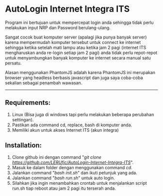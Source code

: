 # AutoLogin Internet Integra ITS

Program ini bertujuan untuk mempercepat login anda sehingga tidak perlu melakukan input NRP dan Password berulang-ulang.

Sangat cocok buat komputer server \(apalagi jika punya banyak server\) karena mempermudah komputer tersebut untuk connect ke internet sehingga ketika setelah mati lampu atau ketika jam 2 pagi \(internet ITS mengharuskan anda re-login setiap jam 2 pagi\) anda tidak perlu repot-repot untuk menyambungkan banyak komputer ke internet secara manual satu persatu.

Alasan menggunakan PhantomJS adalah karena PhantomJS ini merupakan browser yang headless berbasis javascript dan juga saya coba-coba sekalian sebagai penambah wawasan.

---

## **Requirements:**

1. Linux \(Bisa juga di windows tapi perlu melakukan beberapa perubahan settingan\).
2. Pastikan ada command cd, replace, bash di komputer anda.
3. Memiliki akun untuk akses Internet ITS \(akun integra\)

## Installation:

1. Clone github ini dengan command "_git clone https://github.com/LERUfic/AutoLogin-Internet-Integra-ITS_".
2. Masuk ke dalam folder dengan menggunakan command _cd_.
3. Jalankan command "_bash init.sh_" dan ikuti petunjuk yang ada.
4. Jalankan command "_bash run.sh_" untuk auto login.
5. Silahkan jika ingin menambahkan crontab untuk menjalankan script run.sh tiap reboot atau jam 2 pagi itu terserah anda.



